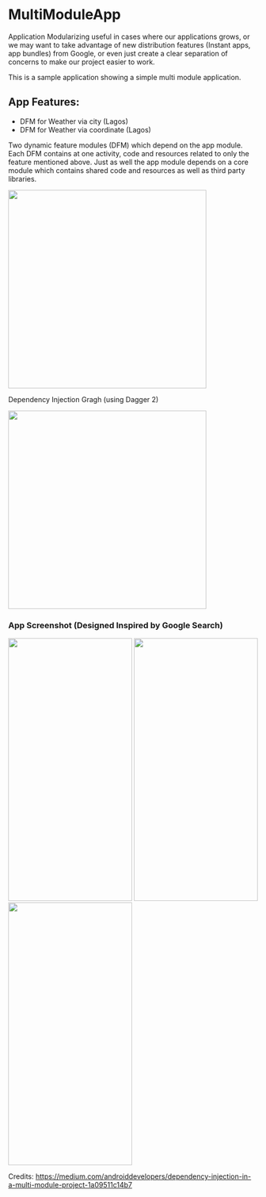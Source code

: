 # MultiModuleApp

Application Modularizing useful in cases where our applications grows, or we may want to take advantage of new distribution features (Instant apps, app bundles) from Google, 
or even just create a clear separation of concerns to make our project easier to work.

This is a sample application showing a simple multi module application.

## App Features:
- DFM for Weather via city (Lagos)
- DFM for Weather via coordinate (Lagos)

Two dynamic feature modules (DFM) which depend on the app module. Each DFM contains at one activity, code and resources related to only the feature mentioned above.
Just as well the app module depends on a core module which contains shared code and resources as well as third party libraries.

<img src="https://github.com/demimola24/MultiModuleApp/blob/master/app_graph.png" height="400">


Dependency Injection Gragh (using Dagger 2)

<img src="https://github.com/demimola24/MultiModuleApp/blob/master/dependency_graph.png" height="400">



### App Screenshot (Designed Inspired by Google Search)

<img src="https://github.com/demimola24/MultiModuleApp/blob/master/screen_one.png" width="250" height="530">

<img src="https://github.com/demimola24/MultiModuleApp/blob/master/screen_two.png" width="250" height="530">

<img src="https://github.com/demimola24/MultiModuleApp/blob/master/screen_three.png" width="250" height="530">


Credits:
https://medium.com/androiddevelopers/dependency-injection-in-a-multi-module-project-1a09511c14b7
